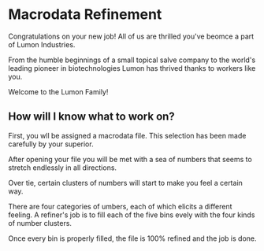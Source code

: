 # Macrodata Refinement

Congratulations on your new job! All of us are thrilled you've beomce a part of Lumon Industries. 

From the humble beginnings of a small topical salve company to the world's leading pioneer in biotechnologies Lumon has thrived thanks to workers like you.

Welcome to the Lumon Family!

## How will I know what to work on?

First, you wll be assigned a macrodata file. This selection has been made carefully by your superior.

After opening your file you will be met with a sea of numbers that seems to stretch endlessly in all directions.

Over tie, certain clusters of numbers will start to make you feel a certain way.

There are four categories of umbers, each of which elicits a different feeling. A refiner's job is to fill each of the five bins evely with the four kinds of number clusters.

Once every bin is properly filled, the file is 100% refined and the job is done.
